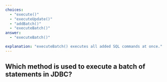 ```yaml
---
choices:
  - "execute()"
  - "executeUpdate()"
  - "addBatch()"
  - "executeBatch()"
answer:
  - "executeBatch()"

explanation: "executeBatch() executes all added SQL commands at once."
---
```


## Which method is used to execute a batch of statements in JDBC?
